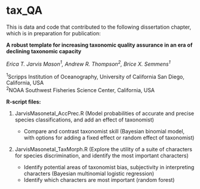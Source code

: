 # tax_QA

This is data and code that contributed to the following dissertation chapter, which is in preparation for publication:

**A robust template for increasing taxonomic quality assurance in an era of declining taxonomic capacity** 

*Erica T. Jarvis Mason<sup>1</sup>, Andrew R. Thompson<sup>2</sup>, Brice X. Semmens<sup>1</sup>*

<sup>1</sup>Scripps Institution of Oceanography, University of California San Diego, California, USA  
<sup>2</sup>NOAA Southwest Fisheries Science Center, California, USA  

**R-script files:**

1. JarvisMasonetal_AccPrec.R (Model probabilities of accurate and precise species classifications, and add an effect of taxonomist)
   - Compare and contrast taxonomist skill (Bayesian binomial model, with options for adding a fixed effect or random effect of taxonomist)

3. JarvisMasonetal_TaxMorph.R (Explore the utility of a suite of characters for species discrimination, and identify the most important characters)
   - Identify potential areas of taxonomist bias, subjectivity in interpreting characters (Bayesian multinomial logistic regression)
   - Identify which characters are most important (random forest)
